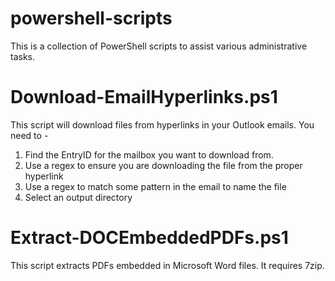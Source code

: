 # powershell-scripts

This is a collection of PowerShell scripts to assist various administrative tasks.

# Download-EmailHyperlinks.ps1

This script will download files from hyperlinks in your Outlook emails. You need to -

1. Find the EntryID for the mailbox you want to download from.
2. Use a regex to ensure you are downloading the file from the proper hyperlink
3. Use a regex to match some pattern in the email to name the file
4. Select an output directory

# Extract-DOCEmbeddedPDFs.ps1

This script extracts PDFs embedded in Microsoft Word files. It requires 7zip.
